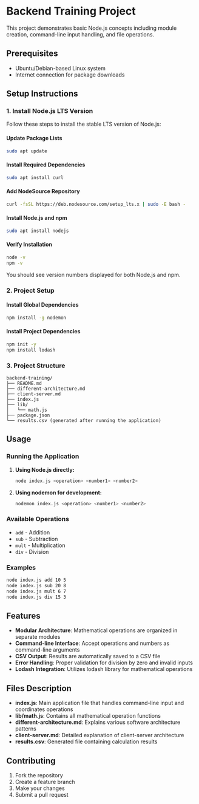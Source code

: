 # Backend Training Project

This project demonstrates basic Node.js concepts including module creation, command-line input handling, and file operations.

## Prerequisites

- Ubuntu/Debian-based Linux system
- Internet connection for package downloads

## Setup Instructions

### 1. Install Node.js LTS Version

Follow these steps to install the stable LTS version of Node.js:

#### Update Package Lists
```bash
sudo apt update
```

#### Install Required Dependencies
```bash
sudo apt install curl
```

#### Add NodeSource Repository
```bash
curl -fsSL https://deb.nodesource.com/setup_lts.x | sudo -E bash -
```

#### Install Node.js and npm
```bash
sudo apt install nodejs
```

#### Verify Installation
```bash
node -v
npm -v
```

You should see version numbers displayed for both Node.js and npm.

### 2. Project Setup

#### Install Global Dependencies
```bash
npm install -g nodemon
```

#### Install Project Dependencies
```bash
npm init -y
npm install lodash
```

### 3. Project Structure

```
backend-training/
├── README.md
├── different-architecture.md
├── client-server.md
├── index.js
├── lib/
│   └── math.js
├── package.json
└── results.csv (generated after running the application)
```

## Usage

### Running the Application

1. **Using Node.js directly:**
   ```bash
   node index.js <operation> <number1> <number2>
   ```

2. **Using nodemon for development:**
   ```bash
   nodemon index.js <operation> <number1> <number2>
   ```

### Available Operations

- `add` - Addition
- `sub` - Subtraction  
- `mult` - Multiplication
- `div` - Division

### Examples

```bash
node index.js add 10 5
node index.js sub 20 8
node index.js mult 6 7
node index.js div 15 3
```

## Features

- **Modular Architecture**: Mathematical operations are organized in separate modules
- **Command-line Interface**: Accept operations and numbers as command-line arguments
- **CSV Output**: Results are automatically saved to a CSV file
- **Error Handling**: Proper validation for division by zero and invalid inputs
- **Lodash Integration**: Utilizes lodash library for mathematical operations

## Files Description

- **index.js**: Main application file that handles command-line input and coordinates operations
- **lib/math.js**: Contains all mathematical operation functions
- **different-architecture.md**: Explains various software architecture patterns
- **client-server.md**: Detailed explanation of client-server architecture
- **results.csv**: Generated file containing calculation results

## Contributing

1. Fork the repository
2. Create a feature branch
3. Make your changes
4. Submit a pull request
